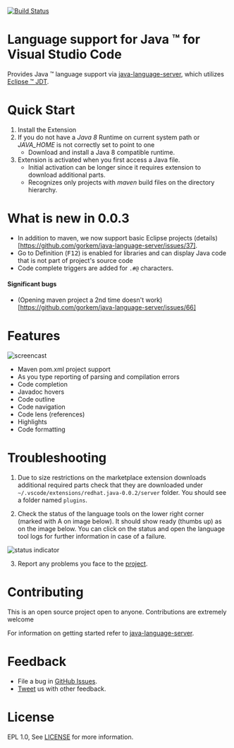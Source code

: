 
[![Build Status](https://travis-ci.org/gorkem/vscode-java.svg?branch=master)](https://travis-ci.org/gorkem/vscode-java)

Language support for Java &trade; for Visual Studio Code
=====================

Provides Java &trade; language support via
[java-language-server](https://github.com/gorkem/java-language-server), which utilizes
[Eclipse &trade; JDT](http://www.eclipse.org/jdt/).

Quick Start
============
1. Install the Extension
2. If you do not have a _Java 8_ Runtime on current system path or _JAVA_HOME_ is not correctly set to point to one
    * Download and install a Java 8 compatible runtime.
3. Extension is activated when you first access a Java file.
    * Initial activation can be longer since it requires extension to download additional parts.
    * Recognizes only projects with *maven* build files on the directory hierarchy. 

What is new in 0.0.3 
====================
* In addition to maven, we now support basic Eclipse projects (details)[https://github.com/gorkem/java-language-server/issues/37]. 
* Go to Definition (<kbd>F12</kbd>) is enabled for libraries and can display Java code that is not part of project's source code
* Code complete triggers are added for `.#@` characters. 
#### Significant bugs 
* (Opening maven project a 2nd time doesn't work)[https://github.com/gorkem/java-language-server/issues/66]


Features 
=========
![ screencast ](https://raw.githubusercontent.com/gorkem/vscode-java/master/images/vscode-java.0.0.1.gif)

* Maven pom.xml project support
* As you type reporting of parsing and compilation errors
* Code completion
* Javadoc hovers 
* Code outline
* Code navigation
* Code lens (references)
* Highlights
* Code formatting

Troubleshooting
===============
1. Due to size restrictions on the marketplace extension downloads additional required parts check that they 
are downloaded under `~/.vscode/extensions/redhat.java-0.0.2/server` folder. 
You should see a folder named `plugins`.

2. Check the status of the language tools on the lower right corner (marked with A on image below).
It should show ready (thumbs up) as on the image below. You can click on the status and open the 
language tool logs for further information in case of a failure. 

![ status indicator ](https://raw.githubusercontent.com/gorkem/vscode-java/master/images/statusMarker.png)

3. Report any problems you face to the [project](https://github.com/gorkem/vscode-java/issues).

Contributing
===============
This is an open source project open to anyone. Contributions are extremely welcome 

For information on getting started refer to [java-language-server](https://github.com/gorkem/java-language-server/blob/master/README.md).

Feedback
===============
* File a bug in [GitHub Issues](https://github.com/gorkem/vscode-java/issues).
* [Tweet](https://twitter.com/GorkemErcan) us with other feedback.


License
===============
EPL 1.0, See [LICENSE](LICENSE) for more information.